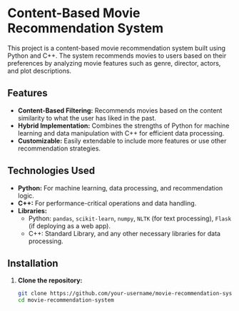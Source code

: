# Content-Based Movie Recommendation System

This project is a content-based movie recommendation system built using Python and C++. The system recommends movies to users based on their preferences by analyzing movie features such as genre, director, actors, and plot descriptions.

## Features

- **Content-Based Filtering:** Recommends movies based on the content similarity to what the user has liked in the past.
- **Hybrid Implementation:** Combines the strengths of Python for machine learning and data manipulation with C++ for efficient data processing.
- **Customizable:** Easily extendable to include more features or use other recommendation strategies.

## Technologies Used

- **Python:** For machine learning, data processing, and recommendation logic.
- **C++:** For performance-critical operations and data handling.
- **Libraries:** 
  - Python: `pandas`, `scikit-learn`, `numpy`, `NLTK` (for text processing), `Flask` (if deploying as a web app).
  - C++: Standard Library, and any other necessary libraries for data processing.

## Installation

1. **Clone the repository:**
   ```bash
   git clone https://github.com/your-username/movie-recommendation-system.git
   cd movie-recommendation-system
